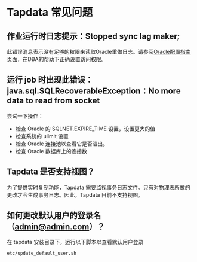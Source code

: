 # Tapdata 常见问题

## 作业运行时日志提示：Stopped sync lag maker;

此错误消息表示没有足够的权限来读取Oracle重做日志。请参阅[Oracle配置指南](connection-config-cn.md)页面，在DBA的帮助下正确设置访问权限。


## 运行 job 时出现此错误：java.sql.SQLRecoverableException：No more data to read from socket

尝试一下操作：
  
- 检查 Oracle 的 SQLNET.EXPIRE_TIME 设置，设置更大的值
- 检查系统的 ulimit 设置
- 检查 Oracle 连接池以查看它是否溢出。
- 检查 Oracle 数据库上的连接数

## Tapdata 是否支持视图？

为了提供实时复制功能，Tapdata 需要监视事务日志文件。只有对物理表所做的更改才会生成事务日志。因此，Tapdata 目前不支持视图。

## 如何更改默认用户的登录名（admin@admin.com）？

在 tapdata 安装目录下，运行以下脚本以查看默认用户登录

```shell
etc/update_default_user.sh
```
